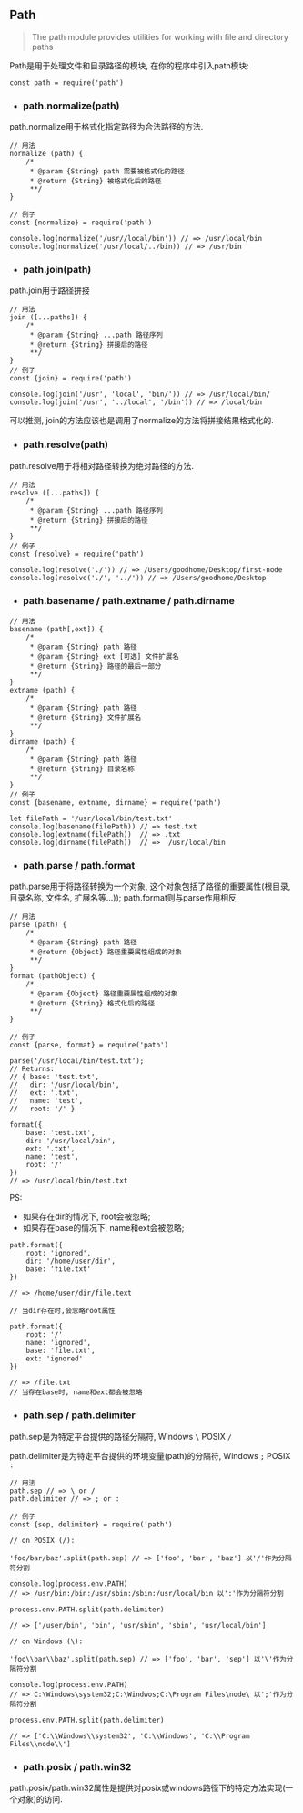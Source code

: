 ## Path

> The path module provides utilities for working with file and directory paths

Path是用于处理文件和目录路径的模块, 在你的程序中引入path模块: 

```
const path = require('path')
```

- ### path.normalize(path)

path.normalize用于格式化指定路径为合法路径的方法.
```
// 用法
normalize (path) {
    /*
     * @param {String} path 需要被格式化的路径
     * @return {String} 被格式化后的路径
     **/
}

// 例子
const {normalize} = require('path')

console.log(normalize('/usr//local/bin')) // => /usr/local/bin
console.log(normalize('/usr/local/../bin)) // => /usr/bin
```
- ### path.join(path)

path.join用于路径拼接

```
// 用法
join ([...paths]) {
    /*
     * @param {String} ...path 路径序列
     * @return {String} 拼接后的路径
     **/
}
// 例子
const {join} = require('path')

console.log(join('/usr', 'local', 'bin/')) // => /usr/local/bin/
console.log(join('/usr', '../local', '/bin')) // => /local/bin
```
可以推测, join的方法应该也是调用了normalize的方法将拼接结果格式化的.

- ### path.resolve(path)

path.resolve用于将相对路径转换为绝对路径的方法.

```
// 用法
resolve ([...paths]) {
    /*
     * @param {String} ...path 路径序列
     * @return {String} 拼接后的路径
     **/
}
// 例子
const {resolve} = require('path')

console.log(resolve('./')) // => /Users/goodhome/Desktop/first-node
console.log(resolve('./', '../')) // => /Users/goodhome/Desktop
```

- ### path.basename / path.extname / path.dirname

```
// 用法
basename (path[,ext]) {
    /*
     * @param {String} path 路径
     * @param {String} ext [可选] 文件扩展名
     * @return {String} 路径的最后一部分
     **/
}
extname (path) {
    /*
     * @param {String} path 路径
     * @return {String} 文件扩展名
     **/
}
dirname (path) {
    /*
     * @param {String} path 路径
     * @return {String} 目录名称
     **/
}
// 例子
const {basename, extname, dirname} = require('path')

let filePath = '/usr/local/bin/test.txt'
console.log(basename(filePath)) // => test.txt
console.log(extname(filePath))  // => .txt
console.log(dirname(filePath))  // =>  /usr/local/bin
```
- ### path.parse / path.format

path.parse用于将路径转换为一个对象, 这个对象包括了路径的重要属性(根目录, 目录名称, 文件名, 扩展名等...)); path.format则与parse作用相反

```
// 用法
parse (path) {
    /*
     * @param {String} path 路径
     * @return {Object} 路径重要属性组成的对象
     **/
}
format (pathObject) {
    /*
     * @param {Object} 路径重要属性组成的对象
     * @return {String} 格式化后的路径
     **/
}

// 例子
const {parse, format} = require('path')

parse('/usr/local/bin/test.txt');
// Returns:
// { base: 'test.txt',
//   dir: '/usr/local/bin',
//   ext: '.txt',
//   name: 'test',
//   root: '/' }

format({
    base: 'test.txt',
    dir: '/usr/local/bin',
    ext: '.txt',
    name: 'test',
    root: '/'
})
// => /usr/local/bin/test.txt
```

PS:

- 如果存在dir的情况下, root会被忽略;
- 如果存在base的情况下, name和ext会被忽略;

```
path.format({
    root: 'ignored',
    dir: '/home/user/dir',
    base: 'file.txt'
})

// => /home/user/dir/file.text

// 当dir存在时,会忽略root属性
```

```
path.format({
    root: '/'
    name: 'ignored',
    base: 'file.txt',
    ext: 'ignored'
})

// => /file.txt
// 当存在base时, name和ext都会被忽略

```

- ### path.sep / path.delimiter

path.sep是为特定平台提供的路径分隔符, Windows ```\```  POSIX ```/```

path.delimiter是为特定平台提供的环境变量(path)的分隔符, Windows ```;``` POSIX ```:```

```
// 用法
path.sep // => \ or /
path.delimiter // => ; or :

// 例子
const {sep, delimiter} = require('path')

// on POSIX (/):

'foo/bar/baz'.split(path.sep) // => ['foo', 'bar', 'baz'] 以'/'作为分隔符分割

console.log(process.env.PATH)
// => /usr/bin:/bin:/usr/sbin:/sbin:/usr/local/bin 以':'作为分隔符分割

process.env.PATH.split(path.delimiter)

// => ['/user/bin', 'bin', 'usr/sbin', 'sbin', 'usr/local/bin'] 

// on Windows (\):

'foo\\bar\\baz'.split(path.sep) // => ['foo', 'bar', 'sep'] 以'\'作为分隔符分割

console.log(process.env.PATH)
// => C:\Windows\system32;C:\Windwos;C:\Program Files\node\ 以';'作为分隔符分割

process.env.PATH.split(path.delimiter)

// => ['C:\\Windows\\system32', 'C:\\Windows', 'C:\\Program Files\\node\\']
```

- ### path.posix / path.win32

path.posix/path.win32属性是提供对posix或windows路径下的特定方法实现(一个对象)的访问.